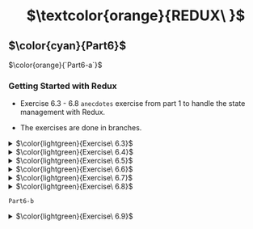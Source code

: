 <h1 align="center"> $\textcolor{orange}{REDUX\ }$
</h1>

## $\color{cyan}{Part6}$

$\color{orange}{`Part6-a`}$

### Getting Started with Redux

- Exercise 6.3 - 6.8 `anecdotes` exercise from part 1 to handle the state management with Redux.

- The exercises are done in branches.

<details>
<summary>
 $\color{lightgreen}{Exercise\ 6.3}$

 </summary>

Implement fuctionality for the number of votes to be stored to a Redux store.

</details>

<details>
<summary>
 $\color{lightgreen}{Exercise\ 6.4}$

 </summary>

Implement fuctionality for adding new anecdotes to be stored to a Redux store.

- You can keep the form uncontrolled like we did earlier

</details>

<details>
<summary>
 $\color{lightgreen}{Exercise\ 6.5}$

 </summary>

List of anecdotes are ordered by the number of votes.

</details>

<details>
<summary>
 $\color{lightgreen}{Exercise\ 6.6}$

 </summary>

Separate the creation of action-objects to action creator-functions and place them in the src/reducers/anecdoteReducer.js file

</details>

<details>
<summary>
 $\color{lightgreen}{Exercise\ 6.7}$

 </summary>

Separate the creation of new anecdote logic to its own component called
`AnecdoteForm.js`

</details>

<details>
<summary>
 $\color{lightgreen}{Exercise\ 6.8}$

 </summary>

Move rendering of the anecdote list and logic and voting count logic to one component.Component called
`AnecdoteList.js`

</details>

`Part6-b`

<details>
<summary>
 $\color{lightgreen}{Exercise\ 6.9}$

 </summary>

Implementing filtering of the acnecdotes list.

Create Filter component and `combineReducer function`.

</details>
